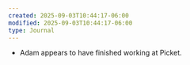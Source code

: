 ```yaml
---
created: 2025-09-03T10:44:17-06:00
modified: 2025-09-03T10:44:17-06:00
type: Journal
---
```


- Adam appears to have finished working at
  Picket.

<!-- EOF -->
